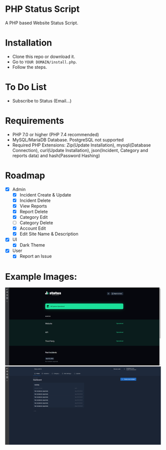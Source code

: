 # PHP Status Script

A PHP based Website Status Script.

# Installation
- Clone this repo or download it.
- Go to `YOUR DOMAIN/install.php`.
- Follow the steps.

# To Do List 
- Subscribe to Status (Email...)

# Requirements
- PHP 7.0 or higher (PHP 7.4 recommended)
- MySQL/MariaDB Database. PostgreSQL not supported
- Required PHP Extensions: Zip(Update Installation), mysqli(Database Connection), curl(Update Installation), json(Incident, Category and reports data) and hash(Password Hashing)

# Roadmap
- [x] Admin
  - [x] Incident Create & Update
  - [X] Incident Delete
  - [x] View Reports
  - [x] Report Delete
  - [x] Category Edit
  - [ ] Category Delete
  - [x] Account Edit
  - [x] Edit Site Name & Description
 - [x] UI
    - [x] Dark Theme
 - [x] User
    - [x] Report an Issue
# Example Images:
![image](https://raw.githubusercontent.com/aliyasiny65/crypon-status-page/main/mainpage.png)
![image](https://raw.githubusercontent.com/aliyasiny65/crypon-status-page/main/adminpanel.png)
